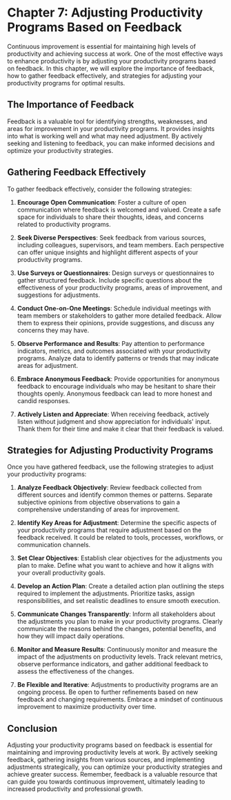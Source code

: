 Chapter 7: Adjusting Productivity Programs Based on Feedback
============================================================

Continuous improvement is essential for maintaining high levels of productivity and achieving success at work. One of the most effective ways to enhance productivity is by adjusting your productivity programs based on feedback. In this chapter, we will explore the importance of feedback, how to gather feedback effectively, and strategies for adjusting your productivity programs for optimal results.

**The Importance of Feedback**
------------------------------

Feedback is a valuable tool for identifying strengths, weaknesses, and areas for improvement in your productivity programs. It provides insights into what is working well and what may need adjustment. By actively seeking and listening to feedback, you can make informed decisions and optimize your productivity strategies.

**Gathering Feedback Effectively**
----------------------------------

To gather feedback effectively, consider the following strategies:

1. **Encourage Open Communication**: Foster a culture of open communication where feedback is welcomed and valued. Create a safe space for individuals to share their thoughts, ideas, and concerns related to productivity programs.

2. **Seek Diverse Perspectives**: Seek feedback from various sources, including colleagues, supervisors, and team members. Each perspective can offer unique insights and highlight different aspects of your productivity programs.

3. **Use Surveys or Questionnaires**: Design surveys or questionnaires to gather structured feedback. Include specific questions about the effectiveness of your productivity programs, areas of improvement, and suggestions for adjustments.

4. **Conduct One-on-One Meetings**: Schedule individual meetings with team members or stakeholders to gather more detailed feedback. Allow them to express their opinions, provide suggestions, and discuss any concerns they may have.

5. **Observe Performance and Results**: Pay attention to performance indicators, metrics, and outcomes associated with your productivity programs. Analyze data to identify patterns or trends that may indicate areas for adjustment.

6. **Embrace Anonymous Feedback**: Provide opportunities for anonymous feedback to encourage individuals who may be hesitant to share their thoughts openly. Anonymous feedback can lead to more honest and candid responses.

7. **Actively Listen and Appreciate**: When receiving feedback, actively listen without judgment and show appreciation for individuals' input. Thank them for their time and make it clear that their feedback is valued.

**Strategies for Adjusting Productivity Programs**
--------------------------------------------------

Once you have gathered feedback, use the following strategies to adjust your productivity programs:

1. **Analyze Feedback Objectively**: Review feedback collected from different sources and identify common themes or patterns. Separate subjective opinions from objective observations to gain a comprehensive understanding of areas for improvement.

2. **Identify Key Areas for Adjustment**: Determine the specific aspects of your productivity programs that require adjustment based on the feedback received. It could be related to tools, processes, workflows, or communication channels.

3. **Set Clear Objectives**: Establish clear objectives for the adjustments you plan to make. Define what you want to achieve and how it aligns with your overall productivity goals.

4. **Develop an Action Plan**: Create a detailed action plan outlining the steps required to implement the adjustments. Prioritize tasks, assign responsibilities, and set realistic deadlines to ensure smooth execution.

5. **Communicate Changes Transparently**: Inform all stakeholders about the adjustments you plan to make in your productivity programs. Clearly communicate the reasons behind the changes, potential benefits, and how they will impact daily operations.

6. **Monitor and Measure Results**: Continuously monitor and measure the impact of the adjustments on productivity levels. Track relevant metrics, observe performance indicators, and gather additional feedback to assess the effectiveness of the changes.

7. **Be Flexible and Iterative**: Adjustments to productivity programs are an ongoing process. Be open to further refinements based on new feedback and changing requirements. Embrace a mindset of continuous improvement to maximize productivity over time.

**Conclusion**
--------------

Adjusting your productivity programs based on feedback is essential for maintaining and improving productivity levels at work. By actively seeking feedback, gathering insights from various sources, and implementing adjustments strategically, you can optimize your productivity strategies and achieve greater success. Remember, feedback is a valuable resource that can guide you towards continuous improvement, ultimately leading to increased productivity and professional growth.
